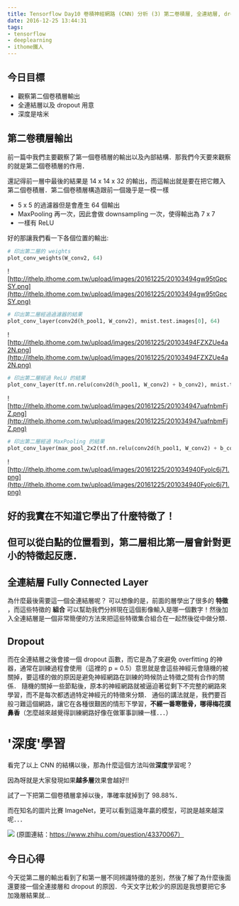 ```yaml
---
title: Tensorflow Day10 卷積神經網路 (CNN) 分析 (3) 第二卷積層, 全連結層, dropout
date: 2016-12-25 13:44:31
tags:
- tensorflow
- deeplearning
- ithome鐵人
---
```


## 今日目標
* 觀察第二個卷積層輸出
* 全連結層以及 dropout 用意
* 深度是啥米

<!--more-->

## 第二卷積層輸出

前一篇中我們主要觀察了第一個卷積層的輸出以及內部結構．那我們今天要來觀察的就是第二個卷積層的作用．

還記得前一層中最後的結果是 14 x 14 x 32 的輸出，而這輸出就是要在把它餵入第二個卷積層．第二個卷積層構造跟前一個幾乎是一模一樣

* 5 x 5 的過濾器但是會產生 64 個輸出
* MaxPooling 再一次，因此會做 downsampling 一次，使得輸出為 7 x 7
* 一樣有 ReLU

好的那讓我們看一下各個位置的輸出:


```python
# 印出第二層的 weights
plot_conv_weights(W_conv2, 64)
```


![http://ithelp.ithome.com.tw/upload/images/20161225/20103494gw95tGpcSY.png](http://ithelp.ithome.com.tw/upload/images/20161225/20103494gw95tGpcSY.png)



```python
# 印出第二層經過過濾器的結果
plot_conv_layer(conv2d(h_pool1, W_conv2), mnist.test.images[0], 64)
```


![http://ithelp.ithome.com.tw/upload/images/20161225/20103494FZXZUe4a2N.png](http://ithelp.ithome.com.tw/upload/images/20161225/20103494FZXZUe4a2N.png)



```python
# 印出第二層經過 ReLU 的結果
plot_conv_layer(tf.nn.relu(conv2d(h_pool1, W_conv2) + b_conv2), mnist.test.images[0], 64)
```


![http://ithelp.ithome.com.tw/upload/images/20161225/201034947uafnbmFjZ.png](http://ithelp.ithome.com.tw/upload/images/20161225/201034947uafnbmFjZ.png)



```python
# 印出第二層經過 MaxPooling 的結果
plot_conv_layer(max_pool_2x2(tf.nn.relu(conv2d(h_pool1, W_conv2) + b_conv2)), mnist.test.images[0], 64)
```


![http://ithelp.ithome.com.tw/upload/images/20161225/201034940Fyolc6j71.png](http://ithelp.ithome.com.tw/upload/images/20161225/201034940Fyolc6j71.png)


## 好的我實在不知道它學出了什麼特徵了！
## 但可以從白點的位置看到，第二層相比第一層會針對更小的特徵起反應．

## 全連結層 Fully Connected Layer
為什麼最後需要這一個全連結層呢？
可以想像的是，前面的層學出了很多的 **特徵** ，而這些特徵的 **組合** 可以幫助我們分辨現在這個影像輸入是哪一個數字！然後加入全連結層是一個非常簡便的方法來把這些特徵集合組合在一起然後從中做分類．

## Dropout
而在全連結層之後會接一個 dropout 函數，而它是為了來避免 overfitting 的神器，通常在訓練過程會使用（這裡的 p = 0.5）意思就是會這些神經元會隨機的被關掉，要這樣的做的原因是避免神經網路在訓練的時候防止特徵之間有合作的關係．
隨機的關掉一些節點後，原本的神經網路就被逼迫著從剩下不完整的網路來學習，而不是每次都透過特定神經元的特徵來分類．
通俗的講法就是，我們要百般刁難這個網路，讓它在各種很艱困的情形下學習，**不經一番寒徹骨，哪得梅花撲鼻香**（怎麼越來越覺得訓練網路好像在做軍事訓練一樣．．．）



# '深度'學習
看完了以上 CNN 的結構以後，那為什麼這個方法叫做**深度**學習呢？

因為呀就是大家發現如果**越多層**效果會越好!!

試了一下把第二個卷積層拿掉以後，準確率就掉到了 98.88%．

而在知名的圖片比賽 ImageNet，更可以看到這幾年贏的模型，可說是越來越深呢．．．

![](https://pic2.zhimg.com/v2-a2e264580fd9856daccf20eb15c32571_b.jpg)
(原圖連結：https://www.zhihu.com/question/43370067）

## 今日心得
今天從第二層的輸出看到了和第一層不同辨識特徵的差別，然後了解了為什麼後面還要接一個全連接層和 dropout 的原因．今天文字比較少的原因是我想要把它多加幾層結果就...